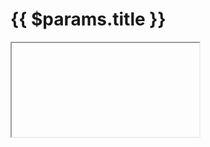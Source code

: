 
<script lang='ts' setup>

import {useData} from 'vitepress'
import {computed} from 'vue'


const {params} = useData()

const src = computed(() =>
    `https://www.youtube-nocookie.com/embed/${params.value.id}?modestbranding=1&rel=0`)

</script>


<style lang='sass' scoped>

h1
    font-size: 2em

iframe
    margin: 2em 0

</style>


# {{ $params.title }}

<iframe :src='src' allow='fullscreen; accelerometer; autoplay; clipboard-write; encrypted-media; gyroscope; picture-in-picture; web-share'></iframe>

<div v-html='$params.description_html'></div>
